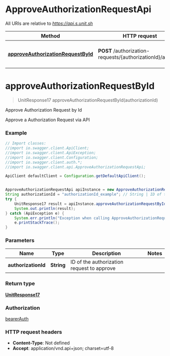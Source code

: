 # ApproveAuthorizationRequestApi

All URIs are relative to *https://api.s.unit.sh*

Method | HTTP request | Description
------------- | ------------- | -------------
[**approveAuthorizationRequestById**](ApproveAuthorizationRequestApi.md#approveAuthorizationRequestById) | **POST** /authorization-requests/{authorizationId}/approve | Approve Authorization Request by Id

<a name="approveAuthorizationRequestById"></a>
# **approveAuthorizationRequestById**
> UnitResponse17 approveAuthorizationRequestById(authorizationId)

Approve Authorization Request by Id

Approve a Authorization Request via API 

### Example
```java
// Import classes:
//import io.swagger.client.ApiClient;
//import io.swagger.client.ApiException;
//import io.swagger.client.Configuration;
//import io.swagger.client.auth.*;
//import io.swagger.client.api.ApproveAuthorizationRequestApi;

ApiClient defaultClient = Configuration.getDefaultApiClient();


ApproveAuthorizationRequestApi apiInstance = new ApproveAuthorizationRequestApi();
String authorizationId = "authorizationId_example"; // String | ID of the authorization request to approve
try {
    UnitResponse17 result = apiInstance.approveAuthorizationRequestById(authorizationId);
    System.out.println(result);
} catch (ApiException e) {
    System.err.println("Exception when calling ApproveAuthorizationRequestApi#approveAuthorizationRequestById");
    e.printStackTrace();
}
```

### Parameters

Name | Type | Description  | Notes
------------- | ------------- | ------------- | -------------
 **authorizationId** | **String**| ID of the authorization request to approve |

### Return type

[**UnitResponse17**](UnitResponse17.md)

### Authorization

[bearerAuth](../README.md#bearerAuth)

### HTTP request headers

 - **Content-Type**: Not defined
 - **Accept**: application/vnd.api+json; charset=utf-8

